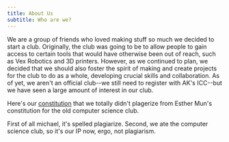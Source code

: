 ```yaml
---
title: About Us
subtitle: Who are we?
---
```

We are a group of friends who loved making stuff so much we decided to start a club. Originally, the club was going to be to allow people to gain access to certain tools that would have otherwise been out of reach, such as Vex Robotics and 3D printers. However, as we continued to plan, we decided that we should also foster the spirit of making and create projects for the club to do as a whole, developing crucial skills and collaboration. As of yet, we aren't an official club--we still need to register with AK's ICC--but we have seen a large amount of interest in our club.

Here's our [constitution](/files/Constitution.pdf) that we totally didn't plagerize from Esther Mun's constitution for the old computer science club. 

First of all michael, it's spelled plagiarize. Second, we ate the computer science club, so it's our IP now, ergo, not plagiarism. 
